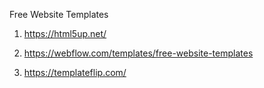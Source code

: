 Free Website Templates

1. https://html5up.net/

2. https://webflow.com/templates/free-website-templates

3. https://templateflip.com/
